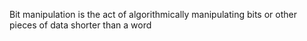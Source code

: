  Bit manipulation is the act of algorithmically manipulating bits or other pieces of data shorter than a word
